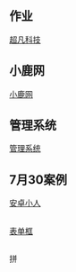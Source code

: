 ## 作业
<a href="https://nongjianzhen659.github.io/超凡科技/index.html">超凡科技</a>
## 小鹿网
<a href="https://nongjianzhen659.github.io/小鹿/index.html">小鹿网</a>
## 管理系统
<a href="https://nongjianzhen659.github.io/管理系统/index.html">管理系统</a>
## 7月30案例
<a href="https://nongjianzhen659.github.io/7.30案例/安卓小人.html">安卓小人</a>
##
<a href="https://nongjianzhen659.github.io/7.30案例/表单框.html">表单框</a>

##
<a herf="https://nongjianzhen659.github.io/拼多多/index.html">拼</a>
